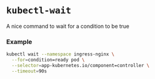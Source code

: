 # `kubectl-wait`
A nice command to wait for a condition to be true

### Example
```sh
kubectl wait --namespace ingress-nginx \
  --for=condition=ready pod \
  --selector=app-kubernetes.io/component=controller \
  --timeout=90s 
```
